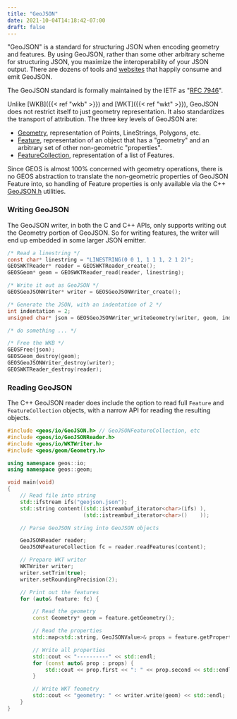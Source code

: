 ```yaml
---
title: "GeoJSON"
date: 2021-10-04T14:18:42-07:00
draft: false
---
```


"GeoJSON" is a standard for structuring JSON when encoding geometry and features. By using GeoJSON, rather than some other arbitrary scheme for structuring JSON, you maximize the interoperability of your JSON output. There are dozens of tools and [websites](http://geojson.io) that happily consume and emit GeoJSON.

The GeoJSON standard is formally maintained by the IETF as "[RFC 7946](https://datatracker.ietf.org/doc/html/rfc7946)".

Unlike [WKB]({{< ref "wkb" >}}) and [WKT]({{< ref "wkt" >}}), GeoJSON does not restrict itself to just geometry representation. It also standardizes the transport of attribution. The three key levels of GeoJSON are:

* [Geometry](https://datatracker.ietf.org/doc/html/rfc7946#section-3.1), representation of Points, LineStrings, Polygons, etc.
* [Feature](https://datatracker.ietf.org/doc/html/rfc7946#section-3.2), representation of an object that has a "geometry" and an arbitrary set of other non-geometric "properties".
* [FeatureCollection](https://datatracker.ietf.org/doc/html/rfc7946#section-3.3), representation of a list of Features.

Since GEOS is almost 100% concerned with geometry operations, there is no GEOS abstraction to translate the non-geometric properties of GeoJSON Feature into, so handling of Feature properties is only available via the C++ [GeoJSON.h](https://github.com/libgeos/geos/blob/main/include/geos/io/GeoJSON.h) utilities.


### Writing GeoJSON

The GeoJSON writer, in both the C and C++ APIs, only supports writing out the Geometry portion of GeoJSON. So for writing features, the writer will end up embedded in some larger JSON emitter.

```c
/* Read a linestring */
const char* linestring = "LINESTRING(0 0 1, 1 1 1, 2 1 2)";
GEOSWKTReader* reader = GEOSWKTReader_create();
GEOSGeom* geom = GEOSWKTReader_read(reader, linestring);

/* Write it out as GeoJSON */
GEOSGeoJSONWriter* writer = GEOSGeoJSONWriter_create();

/* Generate the JSON, with an indentation of 2 */
int indentation = 2;
unsigned char* json = GEOSGeoJSONWriter_writeGeometry(writer, geom, indentation);

/* do something ... */

/* Free the WKB */
GEOSFree(json);
GEOSGeom_destroy(geom);
GEOSGeoJSONWriter_destroy(writer);
GEOSWKTReader_destroy(reader);
```

### Reading GeoJSON

The C++ GeoJSON reader does include the option to read full `Feature` and `FeatureCollection` objects, with a narrow API for reading the resulting objects.

```c++
#include <geos/io/GeoJSON.h> // GeoJSONFeatureCollection, etc
#include <geos/io/GeoJSONReader.h>
#include <geos/io/WKTWriter.h>
#include <geos/geom/Geometry.h>

using namespace geos::io;
using namespace geos::geom;

void main(void)
{
    // Read file into string
    std::ifstream ifs("geojson.json");
    std::string content((std::istreambuf_iterator<char>(ifs) ),
                        (std::istreambuf_iterator<char>()    ));

    // Parse GeoJSON string into GeoJSON objects

    GeoJSONReader reader;
    GeoJSONFeatureCollection fc = reader.readFeatures(content);

    // Prepare WKT writer
    WKTWriter writer;
    writer.setTrim(true);
    writer.setRoundingPrecision(2);

    // Print out the features
    for (auto& feature: fc) {

        // Read the geometry
        const Geometry* geom = feature.getGeometry();

        // Read the properties
        std::map<std::string, GeoJSONValue>& props = feature.getProperties();

        // Write all properties
        std::cout << "----------" << std::endl;
        for (const auto& prop : props) {
            std::cout << prop.first << ": " << prop.second << std::endl;
        }

        // Write WKT feometry
        std::cout << "geometry: " << writer.write(geom) << std::endl;
    }
}
```




